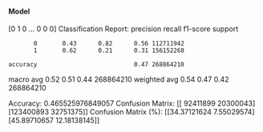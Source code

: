 #### Model
[0 1 0 ... 0 0 0]
Classification Report:
              precision    recall  f1-score   support

           0       0.43      0.82      0.56 112711942
           1       0.62      0.21      0.31 156152268

    accuracy                           0.47 268864210
   macro avg       0.52      0.51      0.44 268864210
weighted avg       0.54      0.47      0.42 268864210

Accuracy: 0.465525976849057
Confusion Matrix:
[[ 92411899  20300043]
 [123400893  32751375]]
Confusion Matrix (%):
[[34.37121624  7.55029574]
 [45.89710657 12.18138145]]
